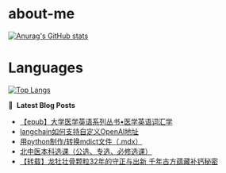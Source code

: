 # about-me
[![Anurag's GitHub stats](https://github-readme-stats.vercel.app/api?username=whitewatercn)](https://github.com/anuraghazra/github-readme-stats)

# Languages
[![Top Langs](https://github-readme-stats.vercel.app/api/top-langs/?username=whitewatercn)](https://github.com/anuraghazra/github-readme-stats)

📕 &nbsp;**Latest Blog Posts**
<!-- BLOG-POST-LIST:START -->
- [【epub】大学医学英语系列丛书•医学英语词汇学](https://forum.beginner.center/t/topic/1143/1)
- [langchain如何支持自定义OpenAI地址](https://forum.beginner.center/t/topic/1140/1)
- [用python制作/转换mdict文件（.mdx）](https://forum.beginner.center/t/topic/1139/1)
- [北中医本科选课（公选、专选、必修选课）](https://forum.beginner.center/t/topic/1137/3)
- [【转载】龙牡壮骨颗粒32年的守正与出新 千年古方蕴藏补钙秘密](https://forum.beginner.center/t/topic/1136/1)
<!-- BLOG-POST-LIST:END -->
